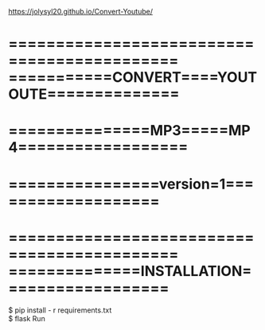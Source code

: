 https://jolysyl20.github.io/Convert-Youtube/

============================================
===========CONVERT====YOUTOUTE==============
============================================
===============MP3=====MP4==================
============================================
================version=1===================
============================================
 
============================================
==============INSTALLATION==================
============================================

 $ pip install - r requirements.txt  
 $ flask Run
                                                                                                   
                                                                                                   
                                                                                                   
                                                                                                   
                                                                                                   
                                                                                                   
                                                                                                   

